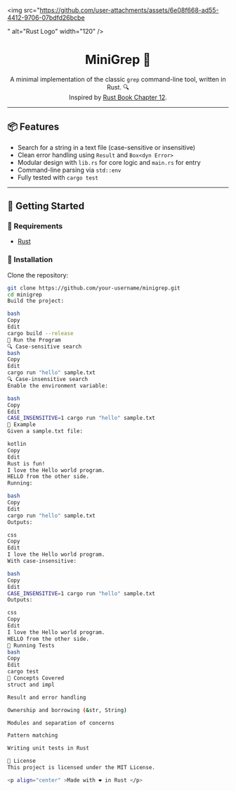 
  <img src="https://github.com/user-attachments/assets/6e08f668-ad55-4412-9706-07bdfd26bcbe

" alt="Rust Logo" width="120" />


<h1 align="center">MiniGrep 🦀</h1>

<p align="center">
A minimal implementation of the classic <code>grep</code> command-line tool, written in Rust. 🔍<br>
Inspired by <a href="https://doc.rust-lang.org/book/ch12-00-an-io-project.html">Rust Book Chapter 12</a>.
</p>

---

## 📦 Features

- Search for a string in a text file (case-sensitive or insensitive)
- Clean error handling using `Result` and `Box<dyn Error>`
- Modular design with `lib.rs` for core logic and `main.rs` for entry
- Command-line parsing via `std::env`
- Fully tested with `cargo test`

---

## 🚀 Getting Started

### 🔧 Requirements

- [Rust](https://www.rust-lang.org/tools/install)

### 🔨 Installation

Clone the repository:

```bash
git clone https://github.com/your-username/minigrep.git
cd minigrep
Build the project:

bash
Copy
Edit
cargo build --release
🧪 Run the Program
🔍 Case-sensitive search
bash
Copy
Edit
cargo run "hello" sample.txt
🔍 Case-insensitive search
Enable the environment variable:

bash
Copy
Edit
CASE_INSENSITIVE=1 cargo run "hello" sample.txt
📂 Example
Given a sample.txt file:

kotlin
Copy
Edit
Rust is fun!
I love the Hello world program.
HELLO from the other side.
Running:

bash
Copy
Edit
cargo run "hello" sample.txt
Outputs:

css
Copy
Edit
I love the Hello world program.
With case-insensitive:

bash
Copy
Edit
CASE_INSENSITIVE=1 cargo run "hello" sample.txt
Outputs:

css
Copy
Edit
I love the Hello world program.
HELLO from the other side.
🧪 Running Tests
bash
Copy
Edit
cargo test
🧠 Concepts Covered
struct and impl

Result and error handling

Ownership and borrowing (&str, String)

Modules and separation of concerns

Pattern matching

Writing unit tests in Rust

📄 License
This project is licensed under the MIT License.

<p align="center" >Made with ❤️ in Rust </p> 
